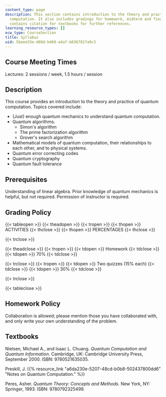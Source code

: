 ```yaml
---
content_type: page
description: This section contains introduction to the theory and practice of quantum
  computation. It also includes gradings for homework, midterm and final exam. It
  contains citation for textbooks for further references.
learning_resource_types: []
ocw_type: CourseSection
title: Syllabus
uid: 5beee33e-d69d-b469-a4a7-b836781fa9c3
---
```


Course Meeting Times
--------------------

Lectures: 2 sessions / week, 1.5 hours / session

Description
-----------

This course provides an introduction to the theory and practice of quantum computation. Topics covered include:

*   (Just) enough quantum mechanics to understand quantum computation.
*   Quantum algorithms.
    *   Simon's algorithm
    *   The prime factorization algorithm
    *   Grover's search algorithm
*   Mathematical models of quantum computation, their relationships to each other, and to physical systems.
*   Quantum error correcting codes
*   Quantum cryptography
*   Quantum fault tolerance

Prerequisites
-------------

Understanding of linear algebra. Prior knowledge of quantum mechanics is helpful, but not required. Permission of instructor is required.

Grading Policy
--------------

{{< tableopen >}}
{{< theadopen >}}
{{< tropen >}}
{{< thopen >}}
ACTIVITIES
{{< thclose >}}
{{< thopen >}}
PERCENTAGES
{{< thclose >}}

{{< trclose >}}

{{< theadclose >}}
{{< tropen >}}
{{< tdopen >}}
Homework
{{< tdclose >}}
{{< tdopen >}}
70%
{{< tdclose >}}

{{< trclose >}}
{{< tropen >}}
{{< tdopen >}}
Two quizzes (15% each)
{{< tdclose >}}
{{< tdopen >}}
30%
{{< tdclose >}}

{{< trclose >}}

{{< tableclose >}}

Homework Policy
---------------

Collaboration is allowed; please mention those you have collaborated with, and only write your own understanding of the problem.

Textbooks
---------

Nielsen, Michael A., and Isaac L. Chuang. _Quantum Computation and Quantum Information._ Cambridge, UK: Cambridge University Press, September 2000. ISBN: 9780521635035.

Preskill, J. {{% resource_link "a6da230e-5207-48cd-b0b8-502437800dd6" "Notes on Quantum Computation." %}}

Peres, Asher. _Quantum Theory: Concepts and Methods._ New York, NY: Springer, 1993. ISBN: 9780792325499.
